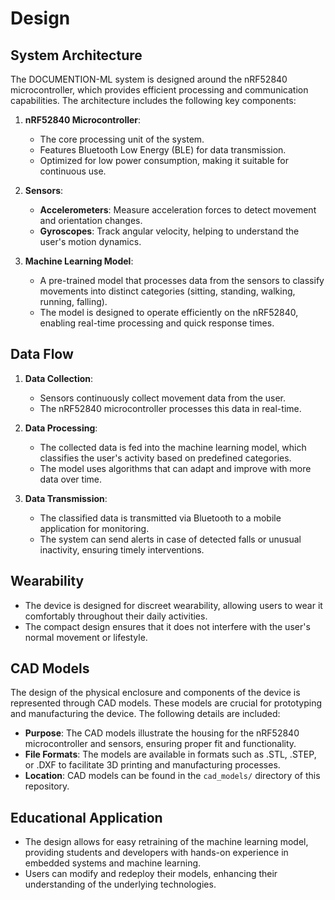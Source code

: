 # Design

## System Architecture
The DOCUMENTION-ML system is designed around the nRF52840 microcontroller, which provides efficient processing and communication capabilities. The architecture includes the following key components:

1. **nRF52840 Microcontroller**:
   - The core processing unit of the system.
   - Features Bluetooth Low Energy (BLE) for data transmission.
   - Optimized for low power consumption, making it suitable for continuous use.

2. **Sensors**:
   - **Accelerometers**: Measure acceleration forces to detect movement and orientation changes.
   - **Gyroscopes**: Track angular velocity, helping to understand the user's motion dynamics.

3. **Machine Learning Model**:
   - A pre-trained model that processes data from the sensors to classify movements into distinct categories (sitting, standing, walking, running, falling).
   - The model is designed to operate efficiently on the nRF52840, enabling real-time processing and quick response times.

## Data Flow
1. **Data Collection**:
   - Sensors continuously collect movement data from the user.
   - The nRF52840 microcontroller processes this data in real-time.

2. **Data Processing**:
   - The collected data is fed into the machine learning model, which classifies the user's activity based on predefined categories.
   - The model uses algorithms that can adapt and improve with more data over time.

3. **Data Transmission**:
   - The classified data is transmitted via Bluetooth to a mobile application for monitoring.
   - The system can send alerts in case of detected falls or unusual inactivity, ensuring timely interventions.

## Wearability
- The device is designed for discreet wearability, allowing users to wear it comfortably throughout their daily activities.
- The compact design ensures that it does not interfere with the user's normal movement or lifestyle.

## CAD Models
The design of the physical enclosure and components of the device is represented through CAD models. These models are crucial for prototyping and manufacturing the device. The following details are included:

- **Purpose**: The CAD models illustrate the housing for the nRF52840 microcontroller and sensors, ensuring proper fit and functionality.
- **File Formats**: The models are available in formats such as .STL, .STEP, or .DXF to facilitate 3D printing and manufacturing processes.
- **Location**: CAD models can be found in the `cad_models/` directory of this repository. 

## Educational Application
- The design allows for easy retraining of the machine learning model, providing students and developers with hands-on experience in embedded systems and machine learning.
- Users can modify and redeploy their models, enhancing their understanding of the underlying technologies.
